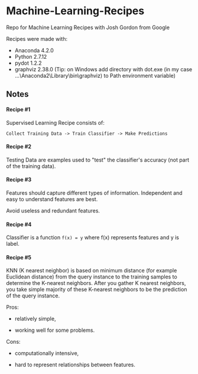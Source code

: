# Machine-Learning-Recipes
Repo for Machine Learning Recipes with Josh Gordon from Google

Recipes were made with:
- Anaconda 4.2.0
- Python 2.7.12
- pydot 1.2.2
- graphviz 2.38.0 (Tip: on Windows add directory with dot.exe (in my case ...\Anaconda2\Library\bin\graphviz) to Path environment variable)

## Notes

#### Recipe #1

Supervised Learning Recipe consists of:

```Collect Training Data -> Train Classifier -> Make Predictions```

#### Recipe #2

Testing Data are examples used to "test" the classifier's accuracy (not part of the training data).

#### Recipe #3

Features should capture different types of information. Independent and easy to understand features are best.

Avoid useless and redundant features.

#### Recipe #4

Classifier is a function ```f(x) = y``` where f(x) represents features and y is label.

#### Recipe #5

KNN (K nearest neighbor) is based on minimum distance (for example Euclidean distance) from the query instance to the training
samples to determine the K-nearest neighbors. After you gather K nearest neighbors, you take simple majority of these
K-nearest neighbors to be the prediction of the query instance.

Pros:

- relatively simple,

- working well for some problems.

Cons:

- computationally intensive,

- hard to represent relationships between features.